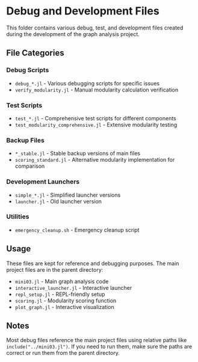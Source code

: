 # Debug and Development Files

This folder contains various debug, test, and development files created during the development of the graph analysis project.

## File Categories

### Debug Scripts
- `debug_*.jl` - Various debugging scripts for specific issues
- `verify_modularity.jl` - Manual modularity calculation verification

### Test Scripts
- `test_*.jl` - Comprehensive test scripts for different components
- `test_modularity_comprehensive.jl` - Extensive modularity testing

### Backup Files
- `*_stable.jl` - Stable backup versions of main files
- `scoring_standard.jl` - Alternative modularity implementation for comparison

### Development Launchers
- `simple_*.jl` - Simplified launcher versions
- `launcher.jl` - Old launcher version

### Utilities
- `emergency_cleanup.sh` - Emergency cleanup script

## Usage

These files are kept for reference and debugging purposes. The main project files are in the parent directory:
- `mini03.jl` - Main graph analysis code
- `interactive_launcher.jl` - Interactive launcher
- `repl_setup.jl` - REPL-friendly setup
- `scoring.jl` - Modularity scoring function
- `plot_graph.jl` - Interactive visualization

## Notes

Most debug files reference the main project files using relative paths like `include("../mini03.jl")`. If you need to run them, make sure the paths are correct or run them from the parent directory.
